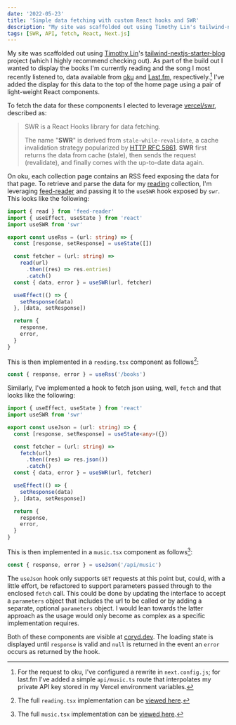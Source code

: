 ```yaml
---
date: '2022-05-23'
title: 'Simple data fetching with custom React hooks and SWR'
description: "My site was scaffolded out using Timothy Lin's tailwind-nextjs-starter-blog project (which I highly recommend checking out). As part of the build out I wanted to display the books I'm currently reading and the song I most recently listened to, data available from Oku and Last.fm, respectively."
tags: [SWR, API, fetch, React, Next.js]
---
```


My site was scaffolded out using [Timothy Lin](https://github.com/timlrx)'s [tailwind-nextjs-starter-blog](https://github.com/timlrx/tailwind-nextjs-starter-blog) project (which I highly recommend checking out). As part of the build out I wanted to display the books I'm currently reading and the song I most recently listened to, data available from [oku](https://oku.club) and [Last.fm](https://last.fm), respectively.<!-- excerpt -->[^1] I've added the display for this data to the top of the home page using a pair of light-weight React components.

To fetch the data for these components I elected to leverage [vercel/swr](https://github.com/vercel/swr), described as:

> SWR is a React Hooks library for data fetching.
>
> The name "**SWR**" is derived from `stale-while-revalidate`, a cache invalidation strategy popularized by [HTTP RFC 5861](https://tools.ietf.org/html/rfc5861). **SWR** first returns the data from cache (stale), then sends the request (revalidate), and finally comes with the up-to-date data again.

On oku, each collection page contains an RSS feed exposing the data for that page. To retrieve and parse the data for my [reading](https://oku.club/user/cory/collection/reading) collection, I'm leveraging [feed-reader](https://www.npmjs.com/package/feed-reader) and passing it to the `useSWR` hook exposed by `swr`. This looks like the following:

```typescript
import { read } from 'feed-reader'
import { useEffect, useState } from 'react'
import useSWR from 'swr'

export const useRss = (url: string) => {
  const [response, setResponse] = useState([])

  const fetcher = (url: string) =>
    read(url)
      .then((res) => res.entries)
      .catch()
  const { data, error } = useSWR(url, fetcher)

  useEffect(() => {
    setResponse(data)
  }, [data, setResponse])

  return {
    response,
    error,
  }
}
```

This is then implemented in a `reading.tsx` component as follows[^2]:

```typescript
const { response, error } = useRss('/books')
```

Similarly, I've implemented a hook to fetch json using, well, `fetch` and that looks like the following:

```typescript
import { useEffect, useState } from 'react'
import useSWR from 'swr'

export const useJson = (url: string) => {
  const [response, setResponse] = useState<any>({})

  const fetcher = (url: string) =>
    fetch(url)
      .then((res) => res.json())
      .catch()
  const { data, error } = useSWR(url, fetcher)

  useEffect(() => {
    setResponse(data)
  }, [data, setResponse])

  return {
    response,
    error,
  }
}
```

This is then implemented in a `music.tsx` component as follows[^3]:

```typescript
const { response, error } = useJson('/api/music')
```

The `useJson` hook only supports `GET` requests at this point but, could, with a little effort, be refactored to support parameters passed through to the enclosed `fetch` call. This could be done by updating the interface to accept a `parameters` object that includes the url to be called or by adding a separate, optional `parameters` object. I would lean towards the latter approach as the usage would only become as complex as a specific implementation requires.

Both of these components are visible at [coryd.dev](https://coryd.dev). The loading state is displayed until `response` is valid and `null` is returned in the event an `error` occurs as returned by the hook.

[^1]: For the request to oku, I've configured a rewrite in `next.config.js`; for last.fm I've added a simple `api/music.ts` route that interpolates my private API key stored in my Vercel environment variables.
[^2]: The full `reading.tsx` implementation can be [viewed here](https://github.com/cdransf/coryd.dev/blob/1b33bfdc88bbef27e5916971e5db15aa600299d7/components/media/reading.tsx).
[^3]: The full `music.tsx` implementation can be [viewed here](https://github.com/cdransf/coryd.dev/blob/c2577e08e659ce739ab360f25cf5424c6e3ed922/components/media/music.tsx).
